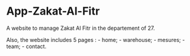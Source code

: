 # App-Zakat-Al-Fitr

A website to manage Zakat Al Fitr in the departement of 27.

Also, the website includes 5 pages : - home; - warehouse; - mesures; - team; - contact.
